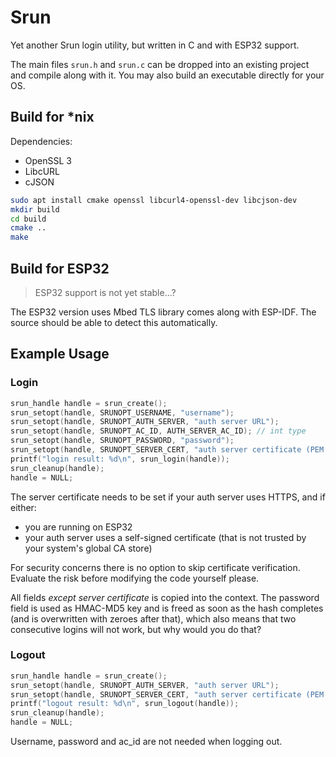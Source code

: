 # Srun

Yet another Srun login utility, but written in C and with ESP32 support.

The main files `srun.h` and `srun.c` can be dropped into an existing project and compile along with it. You may also build an executable directly for your OS.

## Build for \*nix

Dependencies:
- OpenSSL 3
- LibcURL
- cJSON

```sh
sudo apt install cmake openssl libcurl4-openssl-dev libcjson-dev
mkdir build
cd build
cmake ..
make
```

## Build for ESP32

> ESP32 support is not yet stable...?

The ESP32 version uses Mbed TLS library comes along with ESP-IDF. The source should be able to detect this automatically.

## Example Usage

### Login

```c
srun_handle handle = srun_create();
srun_setopt(handle, SRUNOPT_USERNAME, "username");
srun_setopt(handle, SRUNOPT_AUTH_SERVER, "auth server URL");
srun_setopt(handle, SRUNOPT_AC_ID, AUTH_SERVER_AC_ID); // int type
srun_setopt(handle, SRUNOPT_PASSWORD, "password");
srun_setopt(handle, SRUNOPT_SERVER_CERT, "auth server certificate (PEM format)"); // explained below
printf("login result: %d\n", srun_login(handle));
srun_cleanup(handle);
handle = NULL;
```

The server certificate needs to be set if your auth server uses HTTPS, and if either:

- you are running on ESP32
- your auth server uses a self-signed certificate (that is not trusted by your system's global CA store)

For security concerns there is no option to skip certificate verification. Evaluate the risk before modifying the code yourself please.

All fields *except server certificate* is copied into the context. The password field is used as HMAC-MD5 key and is freed as soon as the hash completes (and is overwritten with zeroes after that), which also means that two consecutive logins will not work, but why would you do that?

### Logout

```c
srun_handle handle = srun_create();
srun_setopt(handle, SRUNOPT_AUTH_SERVER, "auth server URL");
srun_setopt(handle, SRUNOPT_SERVER_CERT, "auth server certificate (PEM format)");
printf("logout result: %d\n", srun_logout(handle));
srun_cleanup(handle);
handle = NULL;
```

Username, password and ac_id are not needed when logging out.
